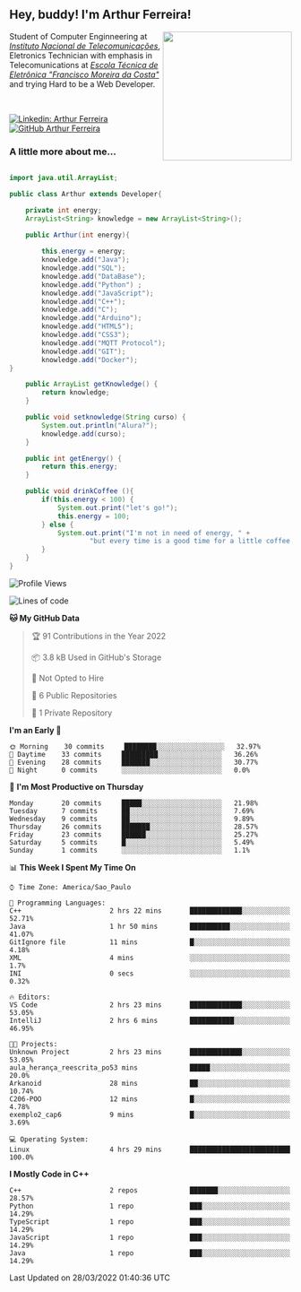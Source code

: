 <h2> Hey, buddy! I'm Arthur Ferreira!</h2>
<img align='right' src="https://media.giphy.com/media/ule4vhcY1xEKQ/giphy.gif" width="230">
<p>Student of Computer Enginneering at  <em><a href="https://inatel.br/home/" target="_blank">Instituto Nacional de Telecomunicações</a></em>, Eletronics Technician with emphasis in Telecomunications at <em><a href="https://www.etefmc.com.br" target="_blank">Escola Técnica de Eletrônica "Francisco Moreira da Costa"</a></em> and trying Hard to be a Web Developer.
</p></br>

[![Linkedin: Arthur Ferreira](https://img.shields.io/badge/-Arthur%20Ferreira%20Silva-blue?style=flat-square&logo=Linkedin&logoColor=white&link=https://www.linkedin.com/in/ArthurFerreiraSilva/)]( www.linkedin.com/in/ArthurFerreiraSilva)
[![GitHub Arthur Ferreira](https://img.shields.io/github/followers/arthur-ngdi?label=follow&style=social)](https://github.com/arthur-ngdi)


### A little more about me...  

``` Java

import java.util.ArrayList;

public class Arthur extends Developer{

    private int energy;
    ArrayList<String> knowledge = new ArrayList<String>();

    public Arthur(int energy){
        
        this.energy = energy;
        knowledge.add("Java");
        knowledge.add("SQL");
        knowledge.add("DataBase");
        knowledge.add("Python") ;
        knowledge.add("JavaScript");
        knowledge.add("C++");
        knowledge.add("C");
        knowledge.add("Arduino");
        knowledge.add("HTML5");
        knowledge.add("CSS3");
        knowledge.add("MQTT Protocol");
        knowledge.add("GIT");
        knowledge.add("Docker");
}

    public ArrayList getKnowledge() {
        return knowledge;
    }

    public void setknowledge(String curso) {
        System.out.println("Alura?");
        knowledge.add(curso);
    }

    public int getEnergy() {
        return this.energy;
    }

    public void drinkCoffee (){
        if(this.energy < 100) {
            System.out.print("let's go!");
            this.energy = 100;
        } else {
            System.out.print("I'm not in need of energy, " +
                    "but every time is a good time for a little coffee!");
        }
    }
}

```
<!--START_SECTION:waka-->
![Profile Views](http://img.shields.io/badge/Profile%20Views-27-blue)

![Lines of code](https://img.shields.io/badge/From%20Hello%20World%20I%27ve%20Written-4%20Thousand%20lines%20of%20code-blue)

**🐱 My GitHub Data** 

> 🏆 91 Contributions in the Year 2022
 > 
> 📦 3.8 kB Used in GitHub's Storage 
 > 
> 🚫 Not Opted to Hire
 > 
> 📜 6 Public Repositories 
 > 
> 🔑 1 Private Repository 
 > 
**I'm an Early 🐤** 

```text
🌞 Morning    30 commits     ████████░░░░░░░░░░░░░░░░░   32.97% 
🌆 Daytime    33 commits     █████████░░░░░░░░░░░░░░░░   36.26% 
🌃 Evening    28 commits     ███████░░░░░░░░░░░░░░░░░░   30.77% 
🌙 Night      0 commits      ░░░░░░░░░░░░░░░░░░░░░░░░░   0.0%

```
📅 **I'm Most Productive on Thursday** 

```text
Monday       20 commits     █████░░░░░░░░░░░░░░░░░░░░   21.98% 
Tuesday      7 commits      ██░░░░░░░░░░░░░░░░░░░░░░░   7.69% 
Wednesday    9 commits      ██░░░░░░░░░░░░░░░░░░░░░░░   9.89% 
Thursday     26 commits     ███████░░░░░░░░░░░░░░░░░░   28.57% 
Friday       23 commits     ██████░░░░░░░░░░░░░░░░░░░   25.27% 
Saturday     5 commits      █░░░░░░░░░░░░░░░░░░░░░░░░   5.49% 
Sunday       1 commits      ░░░░░░░░░░░░░░░░░░░░░░░░░   1.1%

```


📊 **This Week I Spent My Time On** 

```text
⌚︎ Time Zone: America/Sao_Paulo

💬 Programming Languages: 
C++                      2 hrs 22 mins       █████████████░░░░░░░░░░░░   52.71% 
Java                     1 hr 50 mins        ██████████░░░░░░░░░░░░░░░   41.07% 
GitIgnore file           11 mins             █░░░░░░░░░░░░░░░░░░░░░░░░   4.18% 
XML                      4 mins              ░░░░░░░░░░░░░░░░░░░░░░░░░   1.7% 
INI                      0 secs              ░░░░░░░░░░░░░░░░░░░░░░░░░   0.32%

🔥 Editors: 
VS Code                  2 hrs 23 mins       █████████████░░░░░░░░░░░░   53.05% 
IntelliJ                 2 hrs 6 mins        ███████████░░░░░░░░░░░░░░   46.95%

🐱‍💻 Projects: 
Unknown Project          2 hrs 23 mins       █████████████░░░░░░░░░░░░   53.05% 
aula_herança_reescrita_po53 mins             █████░░░░░░░░░░░░░░░░░░░░   20.0% 
Arkanoid                 28 mins             ██░░░░░░░░░░░░░░░░░░░░░░░   10.74% 
C206-POO                 12 mins             █░░░░░░░░░░░░░░░░░░░░░░░░   4.78% 
exemplo2_cap6            9 mins              █░░░░░░░░░░░░░░░░░░░░░░░░   3.69%

💻 Operating System: 
Linux                    4 hrs 29 mins       █████████████████████████   100.0%

```

**I Mostly Code in C++** 

```text
C++                      2 repos             ███████░░░░░░░░░░░░░░░░░░   28.57% 
Python                   1 repo              ███░░░░░░░░░░░░░░░░░░░░░░   14.29% 
TypeScript               1 repo              ███░░░░░░░░░░░░░░░░░░░░░░   14.29% 
JavaScript               1 repo              ███░░░░░░░░░░░░░░░░░░░░░░   14.29% 
Java                     1 repo              ███░░░░░░░░░░░░░░░░░░░░░░   14.29%

```



 Last Updated on 28/03/2022 01:40:36 UTC
<!--END_SECTION:waka-->
